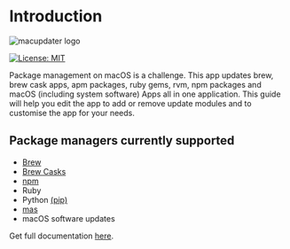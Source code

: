 # Introduction

![macupdater logo](https://gugulet.hu/site/wp-content/uploads/macupdater-logo-1200x600-1.png)

  
[![License: MIT](https://img.shields.io/badge/License-MIT-red.svg)](https://opensource.org/licenses/MIT)

Package management on macOS is a challenge. This app updates brew, brew cask apps, apm packages, ruby gems, rvm, npm packages and macOS \(including system software\) Apps all in one application. This guide will help you edit the app to add or remove update modules and to customise the app for your needs.

## Package managers currently supported

* [Brew](https://brew.sh/)
* [Brew Casks](https://github.com/buo/homebrew-cask-upgrade)
* [npm](https://www.npmjs.com/)
* Ruby
* Python [\(pip\)](https://github.com/pypa/pip)
* [mas](https://github.com/mas-cli/mas)
* macOS software updates

Get full documentation [here](https://dev.gugulet.hu).


